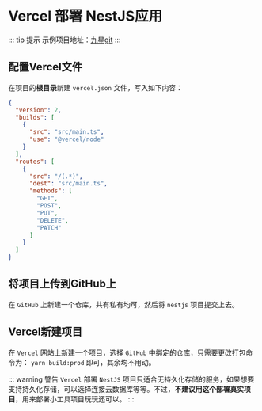 # Vercel 部署 NestJS应用

::: tip 提示
示例项目地址：[九星git](https://git.9xing.cn/9xing-utils/api-server/ip2region)
:::

## 配置Vercel文件

在项目的**根目录**新建 `vercel.json` 文件，写入如下内容：

```json
{
  "version": 2,
  "builds": [
    {
      "src": "src/main.ts",
      "use": "@vercel/node"
    }
  ],
  "routes": [
    {
      "src": "/(.*)",
      "dest": "src/main.ts",
      "methods": [
        "GET",
        "POST",
        "PUT",
        "DELETE",
        "PATCH"
      ]
    }
  ]
}
```

## 将项目上传到GitHub上

在 `GitHub` 上新建一个仓库，共有私有均可，然后将 `nestjs` 项目提交上去。

## Vercel新建项目

在 `Vercel` 网站上新建一个项目，选择 `GitHub` 中绑定的仓库，只需要更改打包命令为： `yarn build:prod` 即可，其余均不用动。

::: warning 警告
`Vercel` 部署 `NestJS` 项目只适合无持久化存储的服务，如果想要支持持久化存储，可以选择连接云数据库等等。不过，**不建议用这个部署真实项目**，用来部署小工具项目玩玩还可以。
:::
